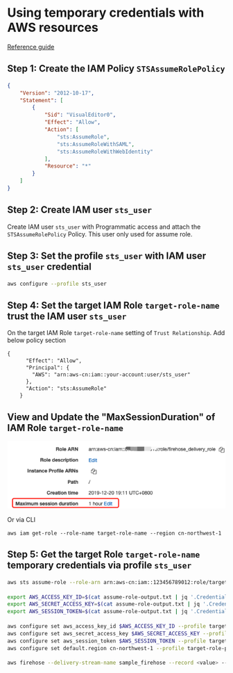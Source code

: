 # Using temporary credentials with AWS resources

[Reference guide](https://docs.aws.amazon.com/IAM/latest/UserGuide/id_credentials_temp_use-resources.html)

## Step 1: Create the IAM Policy `STSAssumeRolePolicy`
```json
{
    "Version": "2012-10-17",
    "Statement": [
        {
            "Sid": "VisualEditor0",
            "Effect": "Allow",
            "Action": [
                "sts:AssumeRole",
                "sts:AssumeRoleWithSAML",
                "sts:AssumeRoleWithWebIdentity"
            ],
            "Resource": "*"
        }
    ]
}
```

## Step 2: Create IAM user `sts_user`

Create IAM user `sts_user` with Programmatic access and attach the `STSAssumeRolePolicy` Policy. This user only used for assume role.

## Step 3: Set the profile `sts_user` with IAM user `sts_user` credential
```bash
aws configure --profile sts_user
```

## Step 4: Set the target IAM Role `target-role-name` trust the IAM user `sts_user`

On the target IAM Role `target-role-name` setting of `Trust Relationship`. Add below policy section

```
{
      "Effect": "Allow",
      "Principal": {
        "AWS": "arn:aws-cn:iam::your-account:user/sts_user"
      },
      "Action": "sts:AssumeRole"
    }
```

## View and Update the "MaxSessionDuration" of IAM Role `target-role-name`
![MaxSessionDuration](media/MaxSessionDuration.png)

Or via CLI

```
aws iam get-role --role-name target-role-name --region cn-northwest-1
```

## Step 5: Get the target Role `target-role-name` temporary credentials via profile `sts_user`
```bash
aws sts assume-role --role-arn arn:aws-cn:iam::123456789012:role/target-role-name --role-session-name "role-name-session1" --duration-seconds 3600 --profile sts_user > assume-role-output.txt

export AWS_ACCESS_KEY_ID=$(cat assume-role-output.txt | jq '.Credentials.AccessKeyId' | sed 's/"//g')
export AWS_SECRET_ACCESS_KEY=$(cat assume-role-output.txt | jq '.Credentials.SecretAccessKey' | sed 's/"//g')
export AWS_SESSION_TOKEN=$(cat assume-role-output.txt | jq '.Credentials.SessionToken' | sed 's/"//g')

aws configure set aws_access_key_id $AWS_ACCESS_KEY_ID --profile target-role-profile
aws configure set aws_secret_access_key $AWS_SECRET_ACCESS_KEY --profile target-role-profile
aws configure set aws_session_token $AWS_SESSION_TOKEN --profile target-role-profile
aws configure set default.region cn-northwest-1 --profile target-role-profile

aws firehose --delivery-stream-name sample_firehose --record <value> --region cn-northwest-1 --profile target-role-profile
```
